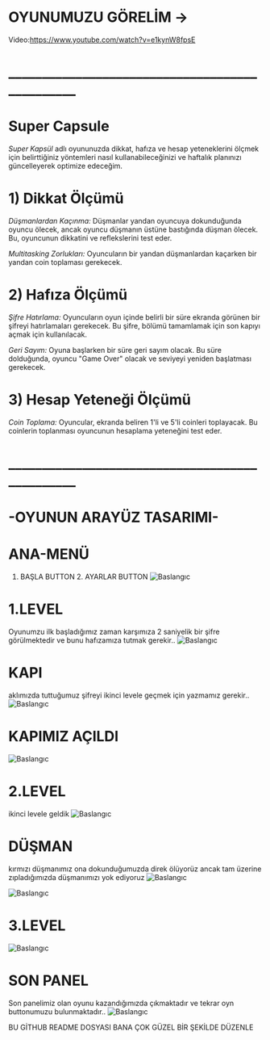 # OYUNUMUZU GÖRELİM ->
Video:https://www.youtube.com/watch?v=e1kynW8fpsE
# _______________________________________________

# Super Capsule
*Super Kapsül* adlı oyununuzda dikkat, hafıza ve hesap yeteneklerini ölçmek için belirttiğiniz yöntemleri nasıl kullanabileceğinizi ve haftalık planınızı güncelleyerek optimize edeceğim.

# 1) Dikkat Ölçümü

*Düşmanlardan Kaçınma:* Düşmanlar yandan oyuncuya dokunduğunda oyuncu ölecek, ancak oyuncu düşmanın üstüne bastığında düşman ölecek. Bu, oyuncunun dikkatini ve reflekslerini test eder. 

*Multitasking Zorlukları:* Oyuncuların bir yandan düşmanlardan kaçarken bir yandan coin toplaması gerekecek. 


# 2) Hafıza Ölçümü

*Şifre Hatırlama:* Oyuncuların oyun içinde belirli bir süre ekranda görünen bir şifreyi hatırlamaları gerekecek. Bu şifre, bölümü tamamlamak için son kapıyı açmak için kullanılacak. 

*Geri Sayım:* Oyuna başlarken bir süre geri sayım olacak. Bu süre dolduğunda, oyuncu "Game Over" olacak ve seviyeyi yeniden başlatması gerekecek.


# 3) Hesap Yeteneği Ölçümü

*Coin Toplama:* Oyuncular, ekranda beliren 1'li ve 5'li coinleri toplayacak. Bu coinlerin toplanması oyuncunun hesaplama yeteneğini test eder. 


# _______________________________________________


# -OYUNUN ARAYÜZ TASARIMI-
# ANA-MENÜ
1. BAŞLA BUTTON  2. AYARLAR BUTTON
![Baslangıc](https://i.hizliresim.com/qbfho6x.jpg)


# 1.LEVEL
Oyunumzu ilk başladığımız zaman karşımıza 2 saniyelik bir şifre görülmektedir ve bunu hafızamıza tutmak gerekir.. 
![Baslangıc](https://i.hizliresim.com/cgalzfl.jpg)

# KAPI
aklımızda tuttuğumuz şifreyi ikinci levele geçmek için yazmamız gerekir..
![Baslangıc](https://i.hizliresim.com/sb4tzlt.jpg)

# KAPIMIZ AÇILDI
![Baslangıc](https://i.hizliresim.com/gim5mn9.jpg)

# 2.LEVEL
ikinci levele geldik
![Baslangıc](https://i.hizliresim.com/3tkxd17.jpg)

# DÜŞMAN
kırmızı düşmanımız ona dokunduğumuzda direk ölüyorüz ancak tam üzerine zıpladığımızda düşmanımızı yok ediyoruz
![Baslangıc](https://i.hizliresim.com/q8kndyl.jpg)

![Baslangıc](https://i.hizliresim.com/fk6de0u.jpg)

# 3.LEVEL
![Baslangıc](https://i.hizliresim.com/8yg6jht.jpg)

# SON PANEL
Son panelimiz olan oyunu kazandığımızda çıkmaktadır ve tekrar oyn buttonumuzu bulunmaktadır..
![Baslangıc](https://i.hizliresim.com/m82r7ny.jpg)


BU GİTHUB README DOSYASI BANA ÇOK GÜZEL BİR ŞEKİLDE DÜZENLE 
